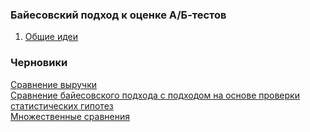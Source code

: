 ### Байесовский подход к оценке А/Б-тестов

1. [Общие идеи](https://nbviewer.org/github/noooway/Bayesian_ab_testing/blob/main/1-%D0%9E%D0%B1%D1%89%D0%B8%D0%B5%20%D0%B8%D0%B4%D0%B5%D0%B8.ipynb)

### Черновики

[Сравнение выручки](https://github.com/noooway/Bayesian_ab_testing/blob/main/%D0%A1%D1%80%D0%B0%D0%B2%D0%BD%D0%B5%D0%BD%D0%B8%D0%B5_%D0%B2%D1%8B%D1%80%D1%83%D1%87%D0%BA%D0%B8.ipynb)    
[Сравнение байесовского подхода с подходом на основе проверки статистических гипотез](https://github.com/noooway/Bayesian_ab_testing/blob/main/%D0%A1%D1%80%D0%B0%D0%B2%D0%BD%D0%B5%D0%BD%D0%B8%D0%B5_%D1%81_%D0%BF%D0%BE%D0%B4%D1%85%D0%BE%D0%B4%D0%BE%D0%BC_%D1%82%D0%B5%D1%81%D1%82%D0%B8%D1%80%D0%BE%D0%B2%D0%B0%D0%BD%D0%B8%D1%8F_%D1%81%D1%82%D0%B0%D1%82%D0%B8%D1%81%D1%82%D0%B8%D1%87%D0%B5%D1%81%D0%BA%D0%B8%D1%85_%D0%B3%D0%B8%D0%BF%D0%BE%D1%82%D0%B5%D0%B7.ipynb)    
[Множественные сравнения](https://github.com/noooway/Bayesian_ab_testing/blob/main/%D0%9F%D1%80%D0%B8%D0%BB%D0%BE%D0%B6%D0%B5%D0%BD%D0%B8%D0%B5-%D0%9C%D0%BD%D0%BE%D0%B6%D0%B5%D1%81%D1%82%D0%B2%D0%B5%D0%BD%D0%BD%D1%8B%D0%B5_%D1%81%D1%80%D0%B0%D0%B2%D0%BD%D0%B5%D0%BD%D0%B8%D1%8F.ipynb)  
